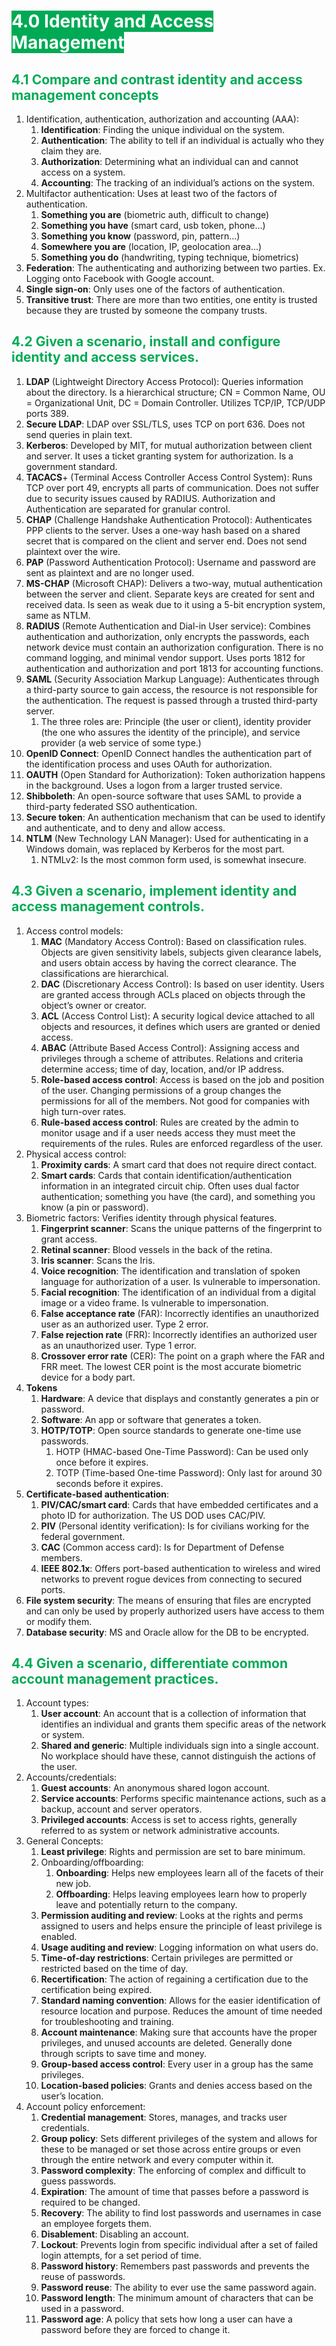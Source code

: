 # **<span style="color:white;background-color:#00aa55">4.0 Identity and Access Management</span>**

## <span style="color:#00aa55">4.1 Compare and contrast identity and access management concepts</span>

1. Identification, authentication, authorization and accounting (AAA):
    1. **Identification**: Finding the unique individual on the system.
    2. **Authentication**: The ability to tell if an individual is actually who they claim they are.
    3. **Authorization**: Determining what an individual can and cannot access on a system.
    4. **Accounting**: The tracking of an individual’s actions on the system.
2. Multifactor authentication: Uses at least two of the factors of authentication.
    1. **Something you are** (biometric auth, difficult to change)
    2. **Something you have** (smart card, usb token, phone...)
    3. **Something you know** (password, pin, pattern...)
    4. **Somewhere you are** (location, IP, geolocation area...)
    5. **Something you do** (handwriting, typing technique, biometrics)
3. **Federation**: The authenticating and authorizing between two parties. Ex. Logging onto Facebook with Google account.
4. **Single sign-on**: Only uses one of the factors of authentication.
5. **Transitive trust**: There are more than two entities, one entity is trusted because they are trusted by someone the company trusts.

## <span style="color:#00aa55">4.2 Given a scenario, install and configure identity and access services.</span>

1. **LDAP** (Lightweight Directory Access Protocol): Queries information about the directory. Is a hierarchical structure; CN = Common Name, OU = Organizational Unit, DC = Domain Controller. Utilizes TCP/IP, TCP/UDP ports 389.
2. **Secure LDAP**: LDAP over SSL/TLS, uses TCP on port 636. Does not send queries in plain text.
3. **Kerberos**: Developed by MIT, for mutual authorization between client and server. It uses a ticket granting system for authorization. Is a government standard.
4. **TACACS**+ (Terminal Access Controller Access Control System): Runs TCP over port 49, encrypts all parts of communication. Does not suffer due to security issues caused by RADIUS. Authorization and Authentication are separated for granular control.
5. **CHAP** (Challenge Handshake Authentication Protocol): Authenticates PPP clients to the server. Uses a one-way hash based on a shared secret that is compared on the client and server end. Does not send plaintext over the wire.
6. **PAP** (Password Authentication Protocol): Username and password are sent as plaintext and are no longer used.
7. **MS-CHAP** (Microsoft CHAP): Delivers a two-way, mutual authentication between the server and client. Separate keys are created for sent and received data. Is seen as weak due to it using a 5-bit encryption system, same as NTLM.
8. **RADIUS** (Remote Authentication and Dial-in User service): Combines authentication and authorization, only encrypts the passwords, each network device must contain an authorization configuration. There is no command logging, and minimal vendor support. Uses ports 1812 for authentication and authorization and port 1813 for accounting functions.
9. **SAML** (Security Association Markup Language): Authenticates through a third-party source to gain access, the resource is not responsible for the authentication. The request is passed through a trusted third-party server.
    1. The three roles are: Principle (the user or client), identity provider (the one who assures the identity of the principle), and service provider (a web service of some type.)
10. **OpenID Connect**: OpenID Connect handles the authentication part of the identification process and uses OAuth for authorization.
11. **OAUTH** (Open Standard for Authorization): Token authorization happens in the background. Uses a logon from a larger trusted service.
12. **Shibboleth**: An open-source software that uses SAML to provide a third-party federated SSO authentication.
13. **Secure token**: An authentication mechanism that can be used to identify and authenticate, and to deny and allow access.
14. **NTLM** (New Technology LAN Manager): Used for authenticating in a Windows domain, was replaced by Kerberos for the most part.
    1. NTMLv2: Is the most common form used, is somewhat insecure.

## <span style="color:#00aa55">4.3 Given a scenario, implement identity and access management controls.</span>

1. Access control models:
    1. **MAC** (Mandatory Access Control): Based on classification rules. Objects are given sensitivity labels, subjects given clearance labels, and users obtain access by having the correct clearance. The classifications are hierarchical.
    2. **DAC** (Discretionary Access Control): Is based on user identity. Users are granted access through ACLs placed on objects through the object’s owner or creator.
    3. **ACL** (Access Control List): A security logical device attached to all objects and resources, it defines which users are granted or denied access.
    4. **ABAC** (Attribute Based Access Control): Assigning access and privileges through a scheme of attributes. Relations and criteria determine access; time of day, location, and/or IP address.
    5. **Role-based access control**: Access is based on the job and position of the user. Changing permissions of a group changes the permissions for all of the members. Not good for companies with high turn-over rates.
    6. **Rule-based access control**: Rules are created by the admin to monitor usage and if a user needs access they must meet the requirements of the rules. Rules are enforced regardless of the user.
2. Physical access control:
    1. **Proximity cards**: A smart card that does not require direct contact.
    2. **Smart cards**: Cards that contain identification/authentication information in an integrated circuit chip. Often uses dual factor authentication; something you have (the card), and something you know (a pin or password).
3. Biometric factors: Verifies identity through physical features.
    1. **Fingerprint scanner**: Scans the unique patterns of the fingerprint to grant access.
    2. **Retinal scanner**: Blood vessels in the back of the retina.
    3. **Iris scanner**: Scans the Iris.
    4. **Voice recognition**: The identification and translation of spoken language for authorization of a user. Is vulnerable to impersonation.
    5. **Facial recognition**: The identification of an individual from a digital image or a video frame. Is vulnerable to impersonation.
    6. **False acceptance rate** (FAR): Incorrectly identifies an unauthorized user as an authorized user. Type 2 error.
    7. **False rejection rate** (FRR): Incorrectly identifies an authorized user as an unauthorized user. Type 1 error.
    8. **Crossover error rate** (CER): The point on a graph where the FAR and FRR meet. The lowest CER point is the most accurate biometric device for a body part.
4. **Tokens**
    1. **Hardware**: A device that displays and constantly generates a pin or password.
    2. **Software**: An app or software that generates a token.
    3. **HOTP/TOTP**: Open source standards to generate one-time use passwords.
        1. HOTP (HMAC-based One-Time Password): Can be used only once before it expires.
        2. TOTP (Time-based One-time Password): Only last for around 30 seconds before it expires.
5. **Certificate-based authentication**:
    1. **PIV/CAC/smart card**: Cards that have embedded certificates and a photo ID for authorization. The US DOD uses CAC/PIV.
    2. **PIV** (Personal identity verification): Is for civilians working for the federal government.
    3. **CAC** (Common access card): Is for Department of Defense members.
    4. **IEEE 802.1x**: Offers port-based authentication to wireless and wired networks to prevent rogue devices from connecting to secured ports.
6. **File system security**: The means of ensuring that files are encrypted and can only be used by properly authorized users have access to them or modify them.
7. **Database security**: MS and Oracle allow for the DB to be encrypted.

## <span style="color:#00aa55">4.4 Given a scenario, differentiate common account management practices.</span>

1. Account types:
    1. **User account**: An account that is a collection of information that identifies an individual and grants them specific areas of the network or system.
    2. **Shared and generic**: Multiple individuals sign into a single account. No workplace should have these, cannot distinguish the actions of the user.
2. Accounts/credentials:
    1. **Guest accounts**: An anonymous shared logon account.
    2. **Service accounts**: Performs specific maintenance actions, such as a backup, account and server operators.
    3. **Privileged accounts**: Access is set to access rights, generally referred to as system or network administrative accounts.
3. General Concepts:
    1. **Least privilege**: Rights and permission are set to bare minimum.
    2. Onboarding/offboarding:
        1. **Onboarding**: Helps new employees learn all of the facets of their new job.
        2. **Offboarding**: Helps leaving employees learn how to properly leave and potentially return to the company.
    3. **Permission auditing and review**: Looks at the rights and perms assigned to users and helps ensure the principle of least privilege is enabled.
    4. **Usage auditing and review**: Logging information on what users do.
    5. **Time-of-day restrictions**: Certain privileges are permitted or restricted based on the time of day.
    6. **Recertification**: The action of regaining a certification due to the certification being expired.
    7. **Standard naming convention**: Allows for the easier identification of resource location and purpose. Reduces the amount of time needed for troubleshooting and training.
    8. **Account maintenance**: Making sure that accounts have the proper privileges, and unused accounts are deleted. Generally done through scripts to save time and money.
    9. **Group-based access control**: Every user in a group has the same privileges.
    10. **Location-based policies**: Grants and denies access based on the user’s location.
4. Account policy enforcement:
   1. **Credential management**: Stores, manages, and tracks user credentials.
   2. **Group policy**: Sets different privileges of the system and allows for these to be managed or set those across entire groups or even through the entire network and every computer within it.
   3. **Password complexity**: The enforcing of complex and difficult to guess passwords.
   4. **Expiration**: The amount of time that passes before a password is required to be changed.
   5. **Recovery**: The ability to find lost passwords and usernames in case an employee forgets them.
   6. **Disablement**: Disabling an account.
   7. **Lockout**: Prevents login from specific individual after a set of failed login attempts, for a set period of time.
   8. **Password history**: Remembers past passwords and prevents the reuse of passwords.
   9. **Password reuse**: The ability to ever use the same password again.
   10. **Password length**: The minimum amount of characters that can be used in a password.
   11. **Password age**: A policy that sets how long a user can have a password before they are forced to change it.
